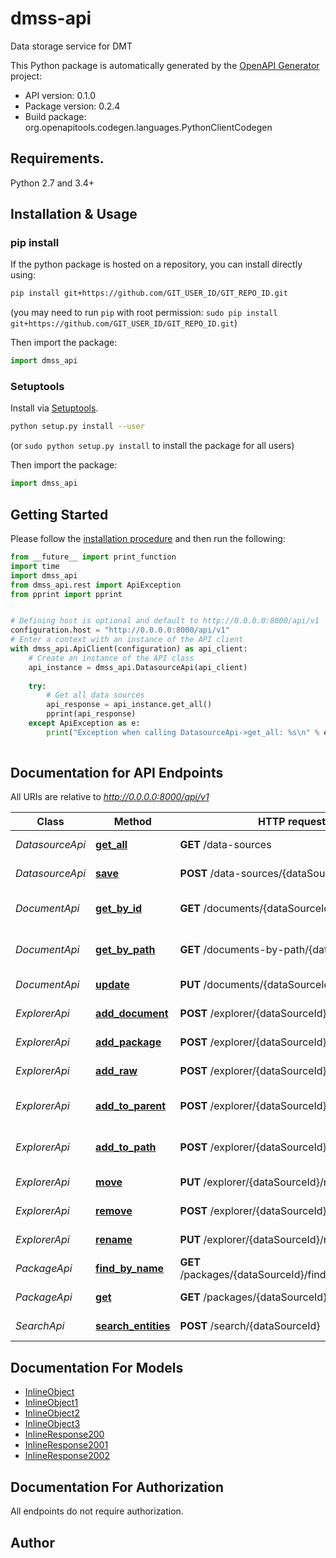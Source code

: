 # dmss-api
Data storage service for DMT

This Python package is automatically generated by the [OpenAPI Generator](https://openapi-generator.tech) project:

- API version: 0.1.0
- Package version: 0.2.4
- Build package: org.openapitools.codegen.languages.PythonClientCodegen

## Requirements.

Python 2.7 and 3.4+

## Installation & Usage
### pip install

If the python package is hosted on a repository, you can install directly using:

```sh
pip install git+https://github.com/GIT_USER_ID/GIT_REPO_ID.git
```
(you may need to run `pip` with root permission: `sudo pip install git+https://github.com/GIT_USER_ID/GIT_REPO_ID.git`)

Then import the package:
```python
import dmss_api
```

### Setuptools

Install via [Setuptools](http://pypi.python.org/pypi/setuptools).

```sh
python setup.py install --user
```
(or `sudo python setup.py install` to install the package for all users)

Then import the package:
```python
import dmss_api
```

## Getting Started

Please follow the [installation procedure](#installation--usage) and then run the following:

```python
from __future__ import print_function
import time
import dmss_api
from dmss_api.rest import ApiException
from pprint import pprint


# Defining host is optional and default to http://0.0.0.0:8000/api/v1
configuration.host = "http://0.0.0.0:8000/api/v1"
# Enter a context with an instance of the API client
with dmss_api.ApiClient(configuration) as api_client:
    # Create an instance of the API class
    api_instance = dmss_api.DatasourceApi(api_client)
    
    try:
        # Get all data sources
        api_response = api_instance.get_all()
        pprint(api_response)
    except ApiException as e:
        print("Exception when calling DatasourceApi->get_all: %s\n" % e)
    
```

## Documentation for API Endpoints

All URIs are relative to *http://0.0.0.0:8000/api/v1*

Class | Method | HTTP request | Description
------------ | ------------- | ------------- | -------------
*DatasourceApi* | [**get_all**](docs/DatasourceApi.md#get_all) | **GET** /data-sources | Get all data sources
*DatasourceApi* | [**save**](docs/DatasourceApi.md#save) | **POST** /data-sources/{dataSourceId} | Add data source
*DocumentApi* | [**get_by_id**](docs/DocumentApi.md#get_by_id) | **GET** /documents/{dataSourceId}/{documentId} | Get document by ID
*DocumentApi* | [**get_by_path**](docs/DocumentApi.md#get_by_path) | **GET** /documents-by-path/{dataSourceId} | Get document by path
*DocumentApi* | [**update**](docs/DocumentApi.md#update) | **PUT** /documents/{dataSourceId}/{documentId} | Update document
*ExplorerApi* | [**add_document**](docs/ExplorerApi.md#add_document) | **POST** /explorer/{dataSourceId}/add-document | Add document
*ExplorerApi* | [**add_package**](docs/ExplorerApi.md#add_package) | **POST** /explorer/{dataSourceId}/add-package | Add package
*ExplorerApi* | [**add_raw**](docs/ExplorerApi.md#add_raw) | **POST** /explorer/{dataSourceId}/add-raw | Add raw document
*ExplorerApi* | [**add_to_parent**](docs/ExplorerApi.md#add_to_parent) | **POST** /explorer/{dataSourceId}/add-to-parent | Add document to parent
*ExplorerApi* | [**add_to_path**](docs/ExplorerApi.md#add_to_path) | **POST** /explorer/{dataSourceId}/add-to-path | Add document to path
*ExplorerApi* | [**move**](docs/ExplorerApi.md#move) | **PUT** /explorer/{dataSourceId}/move | Move document
*ExplorerApi* | [**remove**](docs/ExplorerApi.md#remove) | **POST** /explorer/{dataSourceId}/remove | Remove document
*ExplorerApi* | [**rename**](docs/ExplorerApi.md#rename) | **PUT** /explorer/{dataSourceId}/rename | Rename document
*PackageApi* | [**find_by_name**](docs/PackageApi.md#find_by_name) | **GET** /packages/{dataSourceId}/findByName/{name} | Query packages
*PackageApi* | [**get**](docs/PackageApi.md#get) | **GET** /packages/{dataSourceId} | Get packages
*SearchApi* | [**search_entities**](docs/SearchApi.md#search_entities) | **POST** /search/{dataSourceId} | Search for entities


## Documentation For Models

 - [InlineObject](docs/InlineObject.md)
 - [InlineObject1](docs/InlineObject1.md)
 - [InlineObject2](docs/InlineObject2.md)
 - [InlineObject3](docs/InlineObject3.md)
 - [InlineResponse200](docs/InlineResponse200.md)
 - [InlineResponse2001](docs/InlineResponse2001.md)
 - [InlineResponse2002](docs/InlineResponse2002.md)


## Documentation For Authorization

 All endpoints do not require authorization.

## Author




